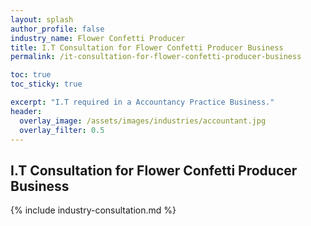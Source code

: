 ```yaml
---
layout: splash 
author_profile: false 
industry_name: Flower Confetti Producer
title: I.T Consultation for Flower Confetti Producer Business
permalink: /it-consultation-for-flower-confetti-producer-business

toc: true
toc_sticky: true

excerpt: "I.T required in a Accountancy Practice Business."
header:
  overlay_image: /assets/images/industries/accountant.jpg
  overlay_filter: 0.5 
---
```


## I.T Consultation for Flower Confetti Producer Business

{% include industry-consultation.md %}
